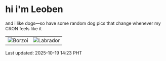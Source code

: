 # hi i'm Leoben

and i like dogs—so have some random dog pics that change whenever my CRON feels like it

|  |  |
|--------|----------|
| ![Borzoi](https://random-dog-vercel.vercel.app/api/random-borzoi?v=1760854986) | ![Labrador](https://random-dog-vercel.vercel.app/api/random-labrador?v=1760854986) |

Last updated: 2025-10-19 14:23 PHT
